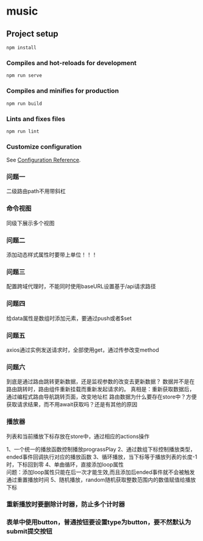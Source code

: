 # music

## Project setup
```
npm install
```

### Compiles and hot-reloads for development
```
npm run serve
```

### Compiles and minifies for production
```
npm run build
```

### Lints and fixes files
```
npm run lint
```

### Customize configuration
See [Configuration Reference](https://cli.vuejs.org/config/).

### 问题一
二级路由path不用带斜杠

### 命令视图
同级下展示多个视图

### 问题二
添加动态样式属性时要带上单位！！！

### 问题三
配置跨域代理时，不能同时使用baseURL设置基于/api请求路径

### 问题四
给data属性是数组时添加元素，要通过push或者$set

### 问题五
axios通过实例发送请求时，全部使用get，通过传参改变method

### 问题六
到底是通过路由跳转更新数据，还是监视参数的改变去更新数据？
数据并不是在路由跳转时，路由组件重新挂载而重新发起请求的。
真相是：重新获取数据后，通过编程式路由导航跳转页面，改变地址栏
路由数据为什么要存在store中？方便获取请求结果，而不用await获取吗？还是有其他的原因

### 播放器
列表和当前播放下标存放在store中，通过相应的actions操作

1、一个统一的播放函数控制播放prograssPlay
2、通过数组下标控制播放类型，ended事件回调执行对应的播放函数
3、循环播放，当下标等于播放列表的长度-1时，下标回到零
4、单曲循环，直接添加loop属性  
问题：添加loop属性只能在后一次才能生效,而且添加后ended事件就不会被触发 
通过重置播放时间
5、随机播放，random随机获取整数范围内的数值赋值给播放下标

### 重新播放时要删除计时器，防止多个计时器


### 表单中使用button，普通按钮要设置type为button，要不然默认为submit提交按钮